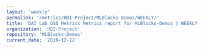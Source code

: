 ```yaml
---
layout: 'weekly'
permalink: '/metrics/HDI-Project/MLBlocks-Demos/WEEKLY/'
title: 'DAI Lab OSS Metrics Metrics report for MLBlocks-Demos | WEEKLY-REPORT-2019-12-22'
organization: 'HDI-Project'
repository: 'MLBlocks-Demos'
current_date: '2019-12-22'
---
```

